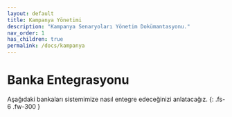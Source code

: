 ```yaml
---
layout: default
title: Kampanya Yönetimi
description: "Kampanya Senaryoları Yönetim Dokümantasyonu."
nav_order: 1
has_children: true
permalink: /docs/kampanya
---
```


# Banka Entegrasyonu

Aşağıdaki bankaları sistemimize nasıl entegre edeceğinizi anlatacağız.
{: .fs-6 .fw-300 }